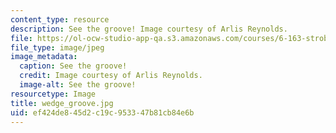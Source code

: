```yaml
---
content_type: resource
description: See the groove! Image courtesy of Arlis Reynolds.
file: https://ol-ocw-studio-app-qa.s3.amazonaws.com/courses/6-163-strobe-project-laboratory-fall-2005/ef424de845d2c19c953347b81cb84e6b_wedge_groove.jpg
file_type: image/jpeg
image_metadata:
  caption: See the groove!
  credit: Image courtesy of Arlis Reynolds.
  image-alt: See the groove!
resourcetype: Image
title: wedge_groove.jpg
uid: ef424de8-45d2-c19c-9533-47b81cb84e6b
---
```


